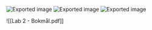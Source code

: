 ![Exported image](Exported%20image%2020240415112822-0.png) ![Exported image](Exported%20image%2020240415112822-1.png) ![Exported image](Exported%20image%2020240415112822-2.png)

![[Lab 2 - Bokmål.pdf]]